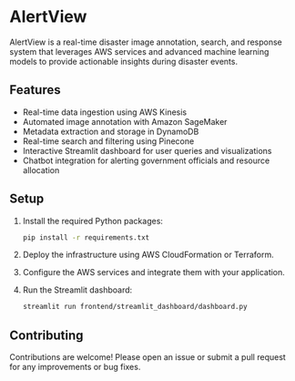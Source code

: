 # AlertView

AlertView is a real-time disaster image annotation, search, and response system that leverages AWS services and advanced machine learning models to provide actionable insights during disaster events.

## Features

- Real-time data ingestion using AWS Kinesis
- Automated image annotation with Amazon SageMaker
- Metadata extraction and storage in DynamoDB
- Real-time search and filtering using Pinecone
- Interactive Streamlit dashboard for user queries and visualizations
- Chatbot integration for alerting government officials and resource allocation

## Setup

1. Install the required Python packages:
    ```sh
    pip install -r requirements.txt
    ```

2. Deploy the infrastructure using AWS CloudFormation or Terraform.

3. Configure the AWS services and integrate them with your application.

4. Run the Streamlit dashboard:
    ```sh
    streamlit run frontend/streamlit_dashboard/dashboard.py
    ```


## Contributing

Contributions are welcome! Please open an issue or submit a pull request for any improvements or bug fixes.
